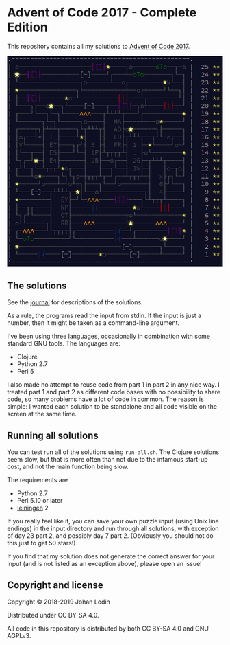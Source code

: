 # Advent of Code 2017 - Complete Edition

This repository contains all my solutions to [Advent of Code 2017](https://adventofcode.com/2017).

![](50-stars.png)

## The solutions

See the [journal](journal.md) for descriptions of the solutions.

As a rule, the programs read the input from stdin. If the input is just a number, then it might be taken as a command-line argument.

I've been using three languages, occasionally in combination with some standard GNU tools. The languages are:

* Clojure
* Python 2.7
* Perl 5

I also made no attempt to reuse code from part 1 in part 2 in any nice way. I treated part 1 and part 2 as different code bases with no possibility to share code, so many problems have a lot of code in common. The reason is simple: I wanted each solution to be standalone and all code visible on the screen at the same time.

## Running all solutions

You can test run all of the solutions using `run-all.sh`. The Clojure solutions seem slow, but that is more often than not due to the infamous start-up cost, and not the main function being slow.

The requirements are

* Python 2.7
* Perl 5.10 or later
* [leiningen](https://leiningen.org/) 2

If you really feel like it, you can save your own puzzle input (using Unix line endings) in the input directory and run through all solutions, with exception of day 23 part 2, and possibly day 7 part 2. (Obviously you should not do this just to get 50 stars!)

If you find that my solution does not generate the correct answer for your input (and is not listed as an exception above), please open an issue!

## Copyright and license

Copyright © 2018-2019 Johan Lodin

Distributed under CC BY-SA 4.0.

All code in this repository is distributed by both CC BY-SA 4.0 and GNU AGPLv3.
